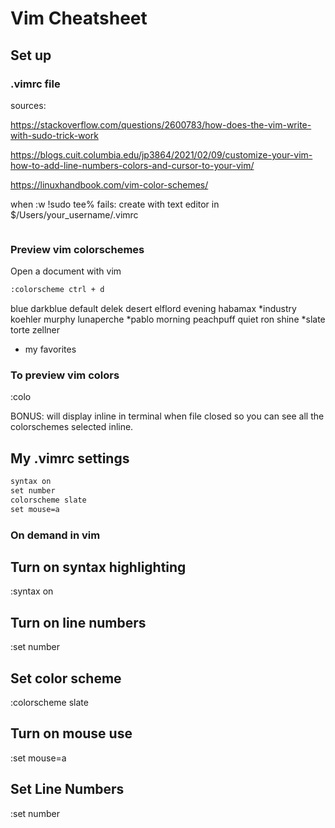 
# Vim Cheatsheet

## Set up
### .vimrc file
sources:

https://stackoverflow.com/questions/2600783/how-does-the-vim-write-with-sudo-trick-work

https://blogs.cuit.columbia.edu/jp3864/2021/02/09/customize-your-vim-how-to-add-line-numbers-colors-and-cursor-to-your-vim/ 

https://linuxhandbook.com/vim-color-schemes/

when :w !sudo tee% fails:
create with text editor in $/Users/your_username/.vimrc
``` 
```

### Preview vim colorschemes
Open a document with vim

```bash 
:colorscheme ctrl + d
```
blue
darkblue
default
delek
desert
elflord
evening
habamax
*industry
koehler
murphy
lunaperche 
*pablo
morning
peachpuff
quiet
ron
shine
*slate
torte
zellner

* my favorites
### To preview vim colors
:colo <any from above>

BONUS: will display inline in terminal when file closed so you can see all the colorschemes selected inline.

## My .vimrc settings
```txt
syntax on
set number
colorscheme slate
set mouse=a
```
### On demand in vim

## Turn on syntax highlighting
:syntax on
## Turn on line numbers
:set number
## Set color scheme
:colorscheme slate
## Turn on mouse use
:set mouse=a

## Set Line Numbers
:set number


